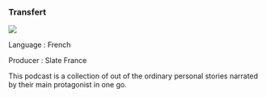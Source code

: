 ### Transfert

![](https://i.imgur.com/MPlDYE4.jpg)

Language : French

Producer : Slate France

This podcast is a collection of out of the ordinary personal stories narrated by their main protagonist in one go. 






